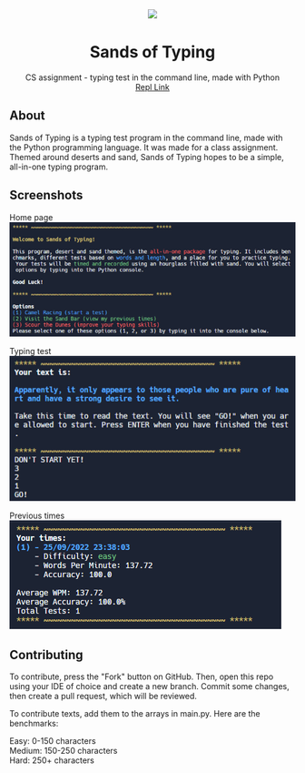 <div align='center'>
<img src = 'https://user-images.githubusercontent.com/66485719/192171816-9d4e7d30-ed00-441e-8c7b-195bc990b109.png' width = 200px/>
<h1>Sands of Typing</h1>
CS assignment - typing test in the command line, made with Python<br/>
<a href = 'https://replit.com/@jerfara1/Sands-of-Typing?v=1'>Repl Link</a>
</div>

## About
Sands of Typing is a typing test program in the command line, made with the Python programming language. It was made for a class assignment. Themed around deserts and sand, Sands of Typing hopes to be a simple, all-in-one typing program.

## Screenshots
Home page<br/>
![image](image.png)

Typing test<br/>
![image](image_2.png)

Previous times<br/>
![image](image_3.png)

## Contributing
To contribute, press the "Fork" button on GitHub. Then, open this repo using your IDE of choice and create a new branch. Commit some changes, then create a pull request, which will be reviewed. 

To contribute texts, add them to the arrays in main.py. Here are the benchmarks:

Easy: 0-150 characters<br/>
Medium: 150-250 characters<br/>
Hard: 250+ characters
